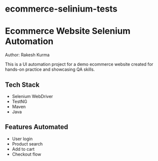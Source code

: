 # ecommerce-selinium-tests
# Ecommerce Website Selenium Automation

Author: Rakesh Kurma

This is a UI automation project for a demo ecommerce website created for hands-on practice and showcasing QA skills.

## Tech Stack
- Selenium WebDriver
- TestNG
- Maven
- Java

## Features Automated
- User login
- Product search
- Add to cart
- Checkout flow

